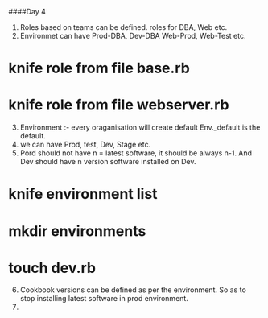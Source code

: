 ####Day 4
1. Roles based on teams can be defined. roles for DBA, Web etc.
2. Environmet can have Prod-DBA, Dev-DBA Web-Prod, Web-Test etc.
# knife role from file base.rb
# knife role from file webserver.rb
3. Environment :- every oraganisation will create default Env._default is the default.
4. we can have Prod, test, Dev, Stage etc.
5. Pord should not have n = latest software, it should be always n-1. And Dev should have n version software installed on Dev.
# knife environment list
# mkdir environments
# touch dev.rb  
6. Cookbook versions can be defined as per the environment. So as to stop installing latest software in prod environment. 
7. 
